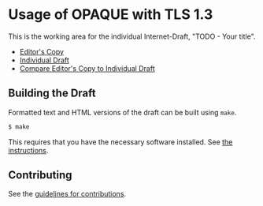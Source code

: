 # Usage of OPAQUE with TLS 1.3

This is the working area for the individual Internet-Draft, "TODO - Your title".

* [Editor's Copy](https://grittygrease.github.io/draft-sullivan-tls-opaque/#go.draft-sullivan-tls-opaque.html)
* [Individual Draft](https://tools.ietf.org/html/draft-sullivan-tls-opaque)
* [Compare Editor's Copy to Individual Draft](https://grittygrease.github.io/draft-sullivan-tls-opaque/#go.draft-sullivan-tls-opaque.diff)

## Building the Draft

Formatted text and HTML versions of the draft can be built using `make`.

```sh
$ make
```

This requires that you have the necessary software installed.  See
[the instructions](https://github.com/martinthomson/i-d-template/blob/master/doc/SETUP.md).


## Contributing

See the
[guidelines for contributions](https://github.com/grittygrease/draft-sullivan-tls-opaque/blob/master/CONTRIBUTING.md).
